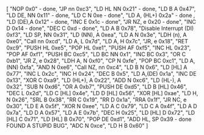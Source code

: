 [
"NOP 0x0" - done,
"JP nn 0xc3",
"LD HL NN 0x21" - done,
"LD B A 0x47",
"LD DE, NN 0x11" - done,
"LD C N 0xe - done",
"LD A, (HL+) 0x2a" - done ,
"LD (DE),A 0x12" - done,
"INC E 0x1c - done",
"JR NZ, e 0x20 - done",
"INC D 0x14 - done",
"DEC C 0xd - done",
"LD A B 0x78",
"Disable Interrupt (DI) 0xf3",
"LD SP, NN 0x31",
"LD (NN), A 0xea",
"LD A N 0x3e",
"LDH (n), A 0xe0",
"Call nn 0xcd",
"LD A, L 0x7d",
"LD A, H 0x7c",
"JR, e 0x18",
"RET 0xc9",
"PUSH HL 0xe5",
"POP HL 0xe1",
"PUSH AF 0xf5",
"INC HL 0x23",
"POP AF 0xf1",
"PUSH BC 0xc5",
"LD BC NN 0x1",
"INC BC 0x3",
"OR C 0xb1",
"JR Z, e 0x28",
"LDH A, N 0xf0",
"CP N 0xfe",
"POP BC 0xc1",
"LD A, (NN) 0xfa",
"AND N 0xe6",
"Call NZ, nn 0xc4",
"LD B N 0x6",
"LD [HL] A 0x77",
"INC L 0x2c",
"INC H 0x24",
"DEC B 0x5",
"LD A,(DE) 0x1a",
"INC DE 0x13",
"XOR C 0xa9",
"LD (HL+), A 0x22",
"ADD N 0xc6",
"LD (HL-), A 0x32",
"SUB N 0xd6",
"OR A 0xb7",
"PUSH DE 0xd5",
"LD B [HL] 0x46",
"DEC L 0x2d",
"LD C [HL] 0x4e",
"LD D [HL] 0x56",
"XOR [HL] 0xae",
"LD H, N 0x26",
"SRL B 0x38",
"RR C 0x19",
"RR D 0x1a",
"RRA 0x1f",
"JR NC, e 0x30",
"LD E A 0x5f",
"XOR N 0xee",
"LD A C 0x79",
"LD C A 0x4f",
"LD A D 0x7a",
"LD D A 0x57",
"LD A E 0x7b",
"DEC H 0x25",
"LD [HL] D 0x72",
"LD [HL] C 0x71",
"LD [HL] B 0x70",
"POP DE 0xd1",
"ADD HL, SP 0x39 - done FOUND A STUPID BUG",
"ADC N 0xce",
"LD H B 0x60"
]
